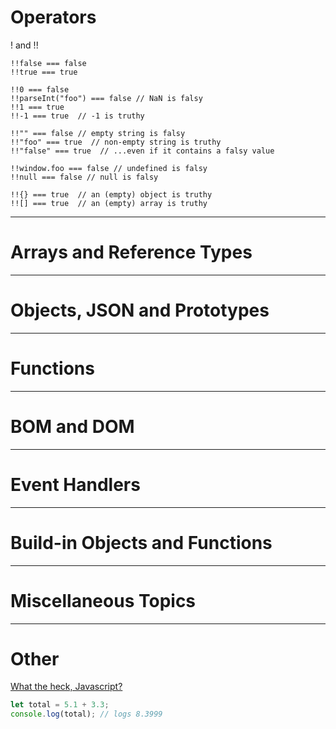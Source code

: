 # Operators



! and !!

```
!!false === false
!!true === true

!!0 === false
!!parseInt("foo") === false // NaN is falsy
!!1 === true
!!-1 === true  // -1 is truthy

!!"" === false // empty string is falsy
!!"foo" === true  // non-empty string is truthy
!!"false" === true  // ...even if it contains a falsy value

!!window.foo === false // undefined is falsy
!!null === false // null is falsy

!!{} === true  // an (empty) object is truthy
!![] === true  // an (empty) array is truthy
```

---
# Arrays and Reference Types


---
# Objects, JSON and Prototypes


---
# Functions


---
# BOM and DOM


---
# Event Handlers


---
# Build-in Objects and Functions


---
# Miscellaneous Topics



---
# Other

[What the heck, Javascript?](https://gist.github.com/brettinternet/acb72b414d5434fd97d0c3de89fac501)

```javascript
let total = 5.1 + 3.3;
console.log(total); // logs 8.3999
```
